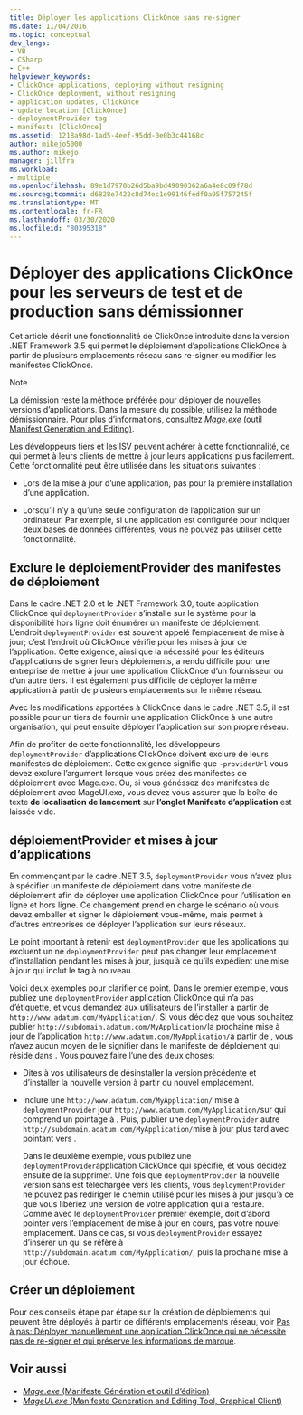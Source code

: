```yaml
---
title: Déployer les applications ClickOnce sans re-signer
ms.date: 11/04/2016
ms.topic: conceptual
dev_langs:
- VB
- CSharp
- C++
helpviewer_keywords:
- ClickOnce applications, deploying without resigning
- ClickOnce deployment, without resigning
- application updates, ClickOnce
- update location [ClickOnce]
- deploymentProvider tag
- manifests [ClickOnce]
ms.assetid: 1218a98d-1ad5-4eef-95dd-0e0b3c44168c
author: mikejo5000
ms.author: mikejo
manager: jillfra
ms.workload:
- multiple
ms.openlocfilehash: 89e1d7970b26d5ba9bd49090362a6a4e8c09f78d
ms.sourcegitcommit: d6828e7422c8d74ec1e99146fedf0a05f757245f
ms.translationtype: MT
ms.contentlocale: fr-FR
ms.lasthandoff: 03/30/2020
ms.locfileid: "80395318"
---
```

# <a name="deploy-clickonce-applications-for-testing-and-production-servers-without-resigning"></a>Déployer des applications ClickOnce pour les serveurs de test et de production sans démissionner
Cet article décrit une fonctionnalité de ClickOnce introduite dans la version .NET Framework 3.5 qui permet le déploiement d’applications ClickOnce à partir de plusieurs emplacements réseau sans re-signer ou modifier les manifestes ClickOnce.

> [!NOTE]
> La démission reste la méthode préférée pour déployer de nouvelles versions d’applications. Dans la mesure du possible, utilisez la méthode démissionnaire. Pour plus d’informations, consultez [*Mage.exe* (outil Manifest Generation and Editing)](/dotnet/framework/tools/mage-exe-manifest-generation-and-editing-tool).

 Les développeurs tiers et les ISV peuvent adhérer à cette fonctionnalité, ce qui permet à leurs clients de mettre à jour leurs applications plus facilement. Cette fonctionnalité peut être utilisée dans les situations suivantes :

- Lors de la mise à jour d’une application, pas pour la première installation d’une application.

- Lorsqu’il n’y a qu’une seule configuration de l’application sur un ordinateur. Par exemple, si une application est configurée pour indiquer deux bases de données différentes, vous ne pouvez pas utiliser cette fonctionnalité.

## <a name="exclude-deploymentprovider-from-deployment-manifests"></a>Exclure le déploiementProvider des manifestes de déploiement
 Dans le cadre .NET 2.0 et le .NET Framework 3.0, toute application ClickOnce qui `deploymentProvider` s’installe sur le système pour la disponibilité hors ligne doit énumérer un manifeste de déploiement. L’endroit `deploymentProvider` est souvent appelé l’emplacement de mise à jour; c’est l’endroit où ClickOnce vérifie pour les mises à jour de l’application. Cette exigence, ainsi que la nécessité pour les éditeurs d’applications de signer leurs déploiements, a rendu difficile pour une entreprise de mettre à jour une application ClickOnce d’un fournisseur ou d’un autre tiers. Il est également plus difficile de déployer la même application à partir de plusieurs emplacements sur le même réseau.

 Avec les modifications apportées à ClickOnce dans le cadre .NET 3.5, il est possible pour un tiers de fournir une application ClickOnce à une autre organisation, qui peut ensuite déployer l’application sur son propre réseau.

 Afin de profiter de cette fonctionnalité, les développeurs `deploymentProvider` d’applications ClickOnce doivent exclure de leurs manifestes de déploiement. Cette exigence signifie que `-providerUrl` vous devez exclure l’argument lorsque vous créez des manifestes de déploiement avec Mage.exe. Ou, si vous généssez des manifestes de déploiement avec MageUI.exe, vous devez vous assurer que la boîte de texte **de localisation de lancement** sur **l’onglet Manifeste d’application** est laissée vide.

## <a name="deploymentprovider-and-application-updates"></a>déploiementProvider et mises à jour d’applications
 En commençant par le cadre .NET 3.5, `deploymentProvider` vous n’avez plus à spécifier un manifeste de déploiement dans votre manifeste de déploiement afin de déployer une application ClickOnce pour l’utilisation en ligne et hors ligne. Ce changement prend en charge le scénario où vous devez emballer et signer le déploiement vous-même, mais permet à d’autres entreprises de déployer l’application sur leurs réseaux.

 Le point important à retenir est `deploymentProvider` que les applications qui excluent un ne `deploymentProvider` peut pas changer leur emplacement d’installation pendant les mises à jour, jusqu’à ce qu’ils expédient une mise à jour qui inclut le tag à nouveau.

 Voici deux exemples pour clarifier ce point. Dans le premier exemple, vous publiez une `deploymentProvider` application ClickOnce qui n’a pas d’étiquette, et vous demandez aux utilisateurs de l’installer à partir de `http://www.adatum.com/MyApplication/`. Si vous décidez que vous souhaitez publier `http://subdomain.adatum.com/MyApplication/`la prochaine mise à jour de l’application `http://www.adatum.com/MyApplication/`à partir de , vous n’avez aucun moyen de le signifier dans le manifeste de déploiement qui réside dans . Vous pouvez faire l’une des deux choses:

- Dites à vos utilisateurs de désinstaller la version précédente et d’installer la nouvelle version à partir du nouvel emplacement.

- Inclure une `http://www.adatum.com/MyApplication/` mise à `deploymentProvider` jour `http://www.adatum.com/MyApplication/`sur qui comprend un pointage à . Puis, publier une `deploymentProvider` autre `http://subdomain.adatum.com/MyApplication/`mise à jour plus tard avec pointant vers .

  Dans le deuxième exemple, vous publiez une `deploymentProvider`application ClickOnce qui spécifie, et vous décidez ensuite de la supprimer. Une fois que `deploymentProvider` la nouvelle version sans est téléchargée vers les clients, vous `deploymentProvider` ne pouvez pas rediriger le chemin utilisé pour les mises à jour jusqu’à ce que vous libériez une version de votre application qui a restauré. Comme avec le `deploymentProvider` premier exemple, doit d’abord pointer vers l’emplacement de mise à jour en cours, pas votre nouvel emplacement. Dans ce cas, si vous `deploymentProvider` essayez d’insérer un qui se réfère à `http://subdomain.adatum.com/MyApplication/`, puis la prochaine mise à jour échoue.

## <a name="create-a-deployment"></a>Créer un déploiement
 Pour des conseils étape par étape sur la création de déploiements qui peuvent être déployés à partir de différents emplacements réseau, voir [Pas à pas: Déployer manuellement une application ClickOnce qui ne nécessite pas de re-signer et qui préserve les informations de marque](../deployment/walkthrough-manually-deploying-a-clickonce-app-no-re-signing-required.md).

## <a name="see-also"></a>Voir aussi
- [*Mage.exe* (Manifeste Génération et outil d’édition)](/dotnet/framework/tools/mage-exe-manifest-generation-and-editing-tool)
- [*MageUI.exe* (Manifeste Generation and Editing Tool, Graphical Client)](/dotnet/framework/tools/mageui-exe-manifest-generation-and-editing-tool-graphical-client)
